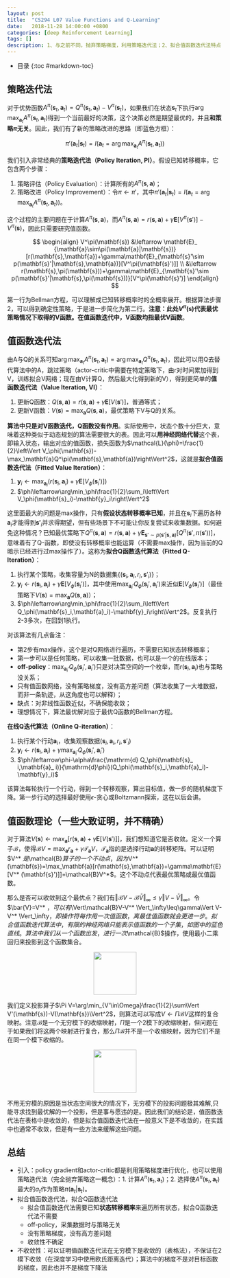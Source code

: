 ```yaml
---
layout: post
title:  "CS294 L07 Value Functions and Q-Learning"
date:   2018-11-28 14:00:00 +0800
categories: [deep Reinforcement Learning]
tags: []
description: 1、与之前不同，抛弃策略梯度，利用策略迭代法；2、拟合值函数迭代法特点：off-policy，低方差；收敛性不确定
---
```


- 目录
{:toc #markdown-toc}

## 策略迭代法
对于优势函数$A^\pi(\mathbf{s}_ t,\mathbf{a}_ t)=Q^\pi(\mathbf{s}_ t,\mathbf{a}_ t)-V^\pi(\mathbf{s}_ t)$，如果我们在状态$\mathbf{s}_ t$下执行$\arg\max_{\mathbf{a}_t}A^\pi(\mathbf{s}_t,\mathbf{a}_t)$得到一个当前最好的决策，这个决策必然是期望最优的，并且**和策略$\pi$无关**。因此，我们有了新的策略改进的思路（即蓝色方框）：

$$\pi'(\mathbf{a}_ t\vert \mathbf{s}_ t)=I\left(\mathbf{a}_ t=\arg\max_{\mathbf{a}_t}A^\pi(\mathbf{s}_t,\mathbf{a}_t)\right)$$

我们引入非常经典的**策略迭代法（Policy Iteration, PI）**。假设已知转移概率，它包含两个步骤：
1. 策略评估（Policy Evaluation）：计算所有的$A^\pi(\mathbf{s},\mathbf{a})$；
2. 策略改进（Policy Improvement）：令$\pi\leftarrow\pi'$，其中$\pi'(\mathbf{a}_ t\vert\mathbf{s}_ t)=I\left(\mathbf{a}_ t=\arg\max_{\mathbf{a}_t}A^\pi(\mathbf{s}_t,\mathbf{a}_t)\right)$。

这个过程的主要问题在于计算$A^\pi(\mathbf{s},\mathbf{a})$，而$A^\pi(\mathbf{s},\mathbf{a})=r(\mathbf{s},\mathbf{a})+\gamma\mathbf{E}[V^\pi(\mathbf{s}')]-V^\pi(\mathbf{s})$，因此只需要研究值函数。

$$
\begin{align}
V^\pi(\mathbf{s})
&\leftarrow \mathbf{E}_ {\mathbf{a}\sim\pi(\mathbf{a}|\mathbf{s})}[r(\mathbf{s},\mathbf{a})+\gamma\mathbf{E}_{\mathbf{s}'\sim p(\mathbf{s}'|\mathbf{s},\mathbf{a})}[V^\pi(\mathbf{s}')]] \\
&\leftarrow r(\mathbf{s},\pi(\mathbf{s}))+\gamma\mathbf{E}_{\mathbf{s}'\sim p(\mathbf{s}'|\mathbf{s},\pi(\mathbf{s}))}[V^\pi(\mathbf{s}')]
\end{align}
$$

第一行为Bellman方程，可以理解成已知转移概率时的全概率展开。根据算法步骤2，可以得到确定性策略，于是进一步简化为第二行。**注意：此处$V^\pi(\mathbf{s})$代表最优策略情况下取得的V函数。在值函数迭代中，V函数均指最优V函数**。

## 值函数迭代法
由A与Q的关系可知$\arg\max_{\mathbf{a}_ t}A^\pi(\mathbf{s}_ t,\mathbf{a}_ t)=\arg\max_{\mathbf{a}_t}Q^\pi(\mathbf{s}_t,\mathbf{a}_t)$，因此可以用Q去替代算法中的A，跳过策略（actor-critic中需要在特定策略下，由r对时间累加得到V，训练拟合V网络；现在由V计算Q，然后最大化得到新的V），得到更简单的**值函数迭代法（Value Iteration, VI）**：
1. 更新Q函数：$Q(\mathbf{s},\mathbf{a})=r(\mathbf{s},\mathbf{a})+\gamma\mathbf{E}[V(\mathbf{s}')]$，普通等式；
2. 更新V函数：$V(\mathbf{s})=\max_\mathbf{a}Q(\mathbf{s},\mathbf{a})$，最优策略下V与Q的关系。

**算法中只是对V函数迭代，Q函数没有作用**。实际使用中，状态个数十分巨大，意味着这种类似于动态规划的算法需要很大的表。因此可以**用神经网络代替**这个表，即输入状态，输出对应的值函数，损失函数为$\mathcal{L}(\phi)=\frac{1}{2}\left\Vert V_\phi(\mathbf{s})-\max_\mathbf{a}Q^\pi(\mathbf{s},\mathbf{a})\right\Vert^2$，这就是**拟合值函数迭代法（Fitted Value Iteration）**：
1. $\mathbf{y}_ i\leftarrow\max_{\mathbf{a}_ i}(r(\mathbf{s}_ i,\mathbf{a}_ i)+\gamma\mathbf{E}[V_\phi(\mathbf{s}_i')])$
2. $\phi\leftarrow\arg\min_\phi\frac{1}{2}\sum_i\left\Vert V_\phi(\mathbf{s}_i)-\mathbf{y}_i\right\Vert^2$



这里面最大的问题是max操作，只有**假设状态转移概率已知**，并且在$\mathbf{s}_ i$下遍历各种$\mathbf{a}_ i$才能得到$\mathbf{s'}_ i$并求得期望，但有些场景下不可能让你反复尝试来收集数据。如何避免这种情况？已知最优策略下$Q^\pi(\mathbf{s},\mathbf{a})= r(\mathbf{s},\mathbf{a})+\gamma\mathbf{E}_ {\mathbf{s}'\sim p(\mathbf{s}'\vert \mathbf{s},\mathbf{a})}[Q^\pi(\mathbf{s}',\pi(\mathbf{s}'))]$，意味着有了Q-函数，即使没有转移概率也能运算（不需要max操作，因为当前的Q暗示已经进行过max操作了）。这称为**拟合Q函数迭代算法（Fitted Q-Iteration）**：
1. 执行某个策略，收集容量为N的数据集$\{(\mathbf{s}_i,\mathbf{a}_i,r_i,\mathbf{s}'_i)\}$；
2. $\mathbf{y}_ i\leftarrow r(\mathbf{s}_ i,\mathbf{a}_ i)+\gamma\mathbf{E}[V_\phi(\mathbf{s}_ i')]$，其中使用$\max_{\mathbf{a}_ i'}Q_\phi(\mathbf{s}_ i',\mathbf{a}_ i')$来近似$\mathbf{E}[V_\phi(\mathbf{s}_ i')]$（最佳策略下$V(\mathbf{s})=\max_\mathbf{a}Q(\mathbf{s},\mathbf{a})$）；
3. $\phi\leftarrow\arg\min_\phi\frac{1}{2}\sum_i\left\Vert Q_\phi(\mathbf{s}_i,\mathbf{a}_i)-\mathbf{y}_i\right\Vert^2$。反复执行2-3多次，在回到1执行。

对该算法有几点备注：
- 第2步有max操作，这个是对Q网络进行遍历，不需要已知状态转移概率；
- 第一步可以是任何策略，可以收集一批数据，也可以是一个的在线版本；
- **off-policy**：$\max_{\mathbf{a}_ i'}Q_\phi(\mathbf{s}_i',\mathbf{a}_i')$只是对决策空间的一个枚举，而$r(\mathbf{s}_i,\mathbf{a}_i)$也与策略没关系；
- 只有值函数网络，没有策略梯度，没有高方差问题（算法收集了一大堆数据，而非一条轨迹，从这角度也可以解释）；
- 缺点：对非线性函数近似，不确保能收敛；
- 理想情况下，算法最优解对应于最优Q函数的Bellman方程。


**在线Q迭代算法（Online Q-iteration）**：
1. 执行某个行动$\mathbf{a}_i$，收集观察数据$(\mathbf{s}_i,\mathbf{a}_i,r_i,\mathbf{s}'_i)$
2. $\mathbf{y}_ i\leftarrow r(\mathbf{s}_ i,\mathbf{a}_ i)+\gamma\max_{\mathbf{a}_ i'}Q_\phi(\mathbf{s}_i',\mathbf{a}_i')$
3. $\phi\leftarrow\phi-\alpha\frac{\mathrm{d} Q_\phi(\mathbf{s}_ i,\mathbf{a}_ i)}{\mathrm{d}\phi}(Q_\phi(\mathbf{s}_i,\mathbf{a}_i)-\mathbf{y}_i)$

该算法每轮执行一个行动，得到一个转移观察，算出目标值，做一步的随机梯度下降。第一步行动的选择最好使用$\epsilon$-贪心或Boltzmann探索，这在以后会讲。

## 值函数理论（一些大致证明，并不精确）
对于算法$V(\mathbf{s})\leftarrow\max_\mathbf{a}[r(\mathbf{s},\mathbf{a})+\gamma\mathbf{E}[V(\mathbf{s}')]]$，我们想知道它是否收敛。定义一个算子$\mathcal{B}$，使得$\mathcal{B}V=\max_\mathbf{a}r_\mathbf{a}+\gamma\mathcal{T}_ \mathbf{a}V$，$\mathcal{T}_ \mathbf{a}$指的是选择行动$\mathbf{a}$的转移矩阵。可以证明$V^* $是$\mathcal{B}$算子的一个不动点，因为$V^* (\mathbf{s})=\max_\mathbf{a}[r(\mathbf{s},\mathbf{a})+\gamma\mathbf{E}[V^* (\mathbf{s}')]]=\mathcal{B}V^*$。这个不动点代表最优策略或最优值函数。

那么是否可以收敛到这个最优点？我们有$\Vert\mathcal{B}V-\mathcal{B}\bar{V}\Vert_\infty\leq\gamma\Vert V-\bar{V}\Vert_\infty$。令$\bar{V}=V^* $，可以有$\Vert\mathcal{B}V-V^* \Vert_\infty\leq\gamma\Vert V-V^* \Vert_\infty$，即操作符每作用一次值函数，离最佳值函数就会更进一步。拟合值函数迭代算法中，有限的神经网络只能表示值函数的一个子集，如图中的蓝色直线。算法中我们从一个函数出发，进行一次$\mathcal{B}$操作，使用最小二乘回归来投影到这个函数集合。

<center>
<img src="{{ site.baseurl }}/assets/pic/L07_0.jpg" height="100px" >
</center>

我们定义投影算子$\Pi V=\arg\min_{V'\in\Omega}\frac{1}{2}\sum\Vert V'(\mathbf{s})-V(\mathbf{s})\Vert^2$，则算法可以写成$V\leftarrow\Pi\mathcal{B}V$这样的复合映射。注意$\mathcal{B}$是一个无穷模下的收缩映射，$\Pi$是一个2模下的收缩映射，但问题在于如果我们将这两个映射进行复合，那么$\Pi\mathcal{B}$并不是一个收缩映射，因为它们不是在同一个模下收缩的。

<center>
<img src="{{ site.baseurl }}/assets/pic/L07_1.jpg" height="100px" >
</center>

不用无穷模的原因是当状态空间很大的情况下，无穷模下的投影问题极其难解,只能寻求找到最优解的一个投影，但是事与愿违的是。因此我们的结论是，值函数迭代法在表格中是收敛的，但是拟合值函数迭代法在一般意义下是不收敛的，在实践中也通常不收敛，但是有一些方法来缓解这些问题。

## 总结
- 引入：policy gradient和actor-critic都是利用策略梯度进行优化，也可以使用策略迭代法（完全抛弃策略这一概念）：1. 计算$A^\pi(\mathbf{s}_t,\mathbf{a}_t)$；2. 选择使$A^\pi(\mathbf{s}_t,\mathbf{a}_t)$最大的$a_t$作为策略$\pi(\mathbf{a}_t\vert\mathbf{s}_t)$。
- 拟合值函数迭代法，拟合Q函数迭代法
    - 拟合值函数迭代法需要已知**状态转移概率**来遍历所有状态，拟合Q函数迭代法不需要
    - off-policy，采集数据时与策略无关
    - 没有策略梯度，没有高方差问题
    - 收敛性不确定
- 不收敛性：可以证明值函数迭代法在无穷模下是收敛的（表格法），不保证在2模下收敛（在深度学习中使用欧氏距离迭代）；算法中的梯度不是对目标函数的梯度，因此也并不是梯度下降法
